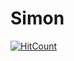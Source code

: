 # Simon
[![HitCount](https://hits.dwyl.com/Dead-s/Simon.svg?style=flat-square)](http://hits.dwyl.com/Dead-s/Simon)
